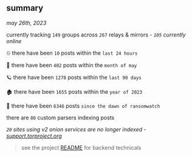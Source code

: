 
## summary
_may 26th, 2023_

currently tracking `149` groups across `267` relays & mirrors - _`105` currently online_

⏲ there have been `10` posts within the `last 24 hours`

🦈 there have been `402` posts within the `month of may`

🪐 there have been `1278` posts within the `last 90 days`

🏚 there have been `1655` posts within the `year of 2023`

🦕 there have been `6346` posts `since the dawn of ransomwatch`

there are `80` custom parsers indexing posts

_`20` sites using v2 onion services are no longer indexed - [support.torproject.org](https://support.torproject.org/onionservices/v2-deprecation/)_

> see the project [README](https://github.com/joshhighet/ransomwatch#ransomwatch--) for backend technicals
